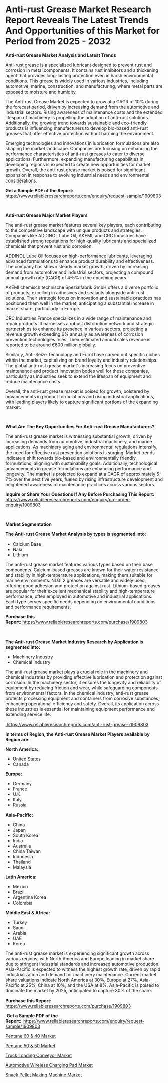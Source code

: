 <p><h1>Anti-rust Grease Market Research Report Reveals The Latest Trends And Opportunities of this Market for Period from 2025 - 2032</h1></p><p><strong>Anti-rust Grease Market Analysis and Latest Trends</strong></p>
<p><p>Anti-rust grease is a specialized lubricant designed to prevent rust and corrosion in metal components. It contains rust inhibitors and a thickening agent that provides long-lasting protection even in harsh environmental conditions. This grease is widely used in various industries, including automotive, marine, construction, and manufacturing, where metal parts are exposed to moisture and humidity.</p><p>The Anti-rust Grease Market is expected to grow at a CAGR of 10% during the forecast period, driven by increasing demand from the automotive and industrial sectors. Rising awareness of maintenance costs and the extended lifespan of machinery is propelling the adoption of anti-rust solutions. Additionally, the growing trend towards sustainable and eco-friendly products is influencing manufacturers to develop bio-based anti-rust greases that offer effective protection without harming the environment.</p><p>Emerging technologies and innovations in lubrication formulations are also shaping the market landscape. Companies are focusing on enhancing the performance characteristics of anti-rust greases to cater to diverse applications. Furthermore, expanding manufacturing capabilities in developing regions is expected to create new opportunities for market growth. Overall, the anti-rust grease market is poised for significant expansion in response to evolving industrial needs and environmental considerations.</p></p>
<p><strong>Get a Sample PDF of the Report:&nbsp;</strong> <a href="https://www.reliableresearchreports.com/enquiry/request-sample/1909803?utm_campaign=24&utm_medium=2&utm_source=Github&utm_content=ia&utm_term=04022025&utm_id=anti-rust-grease">https://www.reliableresearchreports.com/enquiry/request-sample/1909803</a></p>
<p>&nbsp;</p>
<p><strong>Anti-rust Grease Major Market Players</strong></p>
<p><p>The anti-rust grease market features several key players, each contributing to the competitive landscape with unique products and strategies. Companies like ADDINOL Lube Oil, AKEMI, and CRC Industries have established strong reputations for high-quality lubricants and specialized chemicals that prevent rust and corrosion.</p><p>ADDINOL Lube Oil focuses on high-performance lubricants, leveraging advanced formulations to enhance product durability and effectiveness. The company has shown steady market growth, driven by increasing demand from automotive and industrial sectors, projecting a compound annual growth rate (CAGR) of 4-5% in the upcoming years.</p><p>AKEMI chemisch technische Spezialfabrik GmbH offers a diverse portfolio of products, excelling in adhesives and sealants alongside anti-rust solutions. Their strategic focus on innovation and sustainable practices has positioned them well in the market, anticipating a substantial increase in market share, particularly in Europe.</p><p>CRC Industries France specializes in a wide range of maintenance and repair products. It harnesses a robust distribution network and strategic partnerships to enhance its presence in various sectors, projecting a revenue growth exceeding 6% annually as awareness of corrosion prevention technologies rises. Their estimated annual sales revenue is reported to be around €600 million globally.</p><p>Similarly, Anti-Seize Technology and Eurol have carved out specific niches within the market, capitalizing on brand loyalty and industry relationships. The global anti-rust grease market's increasing focus on preventive maintenance and product innovation bodes well for these companies, particularly as industries seek to extend the lifespan of equipment and reduce maintenance costs.</p><p>Overall, the anti-rust grease market is poised for growth, bolstered by advancements in product formulations and rising industrial applications, with leading players likely to capture significant portions of the expanding market.</p></p>
<p>&nbsp;</p>
<p><strong>What Are The Key Opportunities For Anti-rust Grease Manufacturers?</strong></p>
<p><p>The anti-rust grease market is witnessing substantial growth, driven by increasing demands from automotive, industrial machinery, and marine applications. As machinery aging and environmental regulations intensify, the need for effective rust prevention solutions is surging. Market trends indicate a shift towards bio-based and environmentally friendly formulations, aligning with sustainability goals. Additionally, technological advancements in grease formulations are enhancing performance and longevity. The market is projected to expand at a CAGR of approximately 5-7% over the next five years, fueled by rising infrastructure development and heightened awareness of maintenance practices across various sectors.</p></p>
<p><strong>Inquire or Share Your Questions If Any Before Purchasing This Report:</strong> <a href="https://www.reliableresearchreports.com/enquiry/pre-order-enquiry/1909803?utm_campaign=24&utm_medium=2&utm_source=Github&utm_content=ia&utm_term=04022025&utm_id=anti-rust-grease">https://www.reliableresearchreports.com/enquiry/pre-order-enquiry/1909803</a></p>
<p>&nbsp;</p>
<p><strong>Market Segmentation</strong></p>
<p><strong>The Anti-rust Grease Market Analysis by types is segmented into:</strong></p>
<p><ul><li>Calcium Base</li><li>Naki</li><li>Lithium</li></ul></p>
<p><p>The anti-rust grease market features various types based on their base components. Calcium-based greases are known for their water resistance and stability in high-temperature applications, making them suitable for marine environments. NLGI 2 greases are versatile and widely used, offering good adhesion and protection against rust. Lithium-based greases are popular for their excellent mechanical stability and high-temperature performance, often employed in automotive and industrial applications. Each type serves specific needs depending on environmental conditions and performance requirements.</p></p>
<p><strong>Purchase this Report:&nbsp;</strong><a href="https://www.reliableresearchreports.com/purchase/1909803?utm_campaign=24&utm_medium=2&utm_source=Github&utm_content=ia&utm_term=04022025&utm_id=anti-rust-grease">https://www.reliableresearchreports.com/purchase/1909803</a></p>
<p>&nbsp;</p>
<p><strong>The Anti-rust Grease Market Industry Research by Application is segmented into:</strong></p>
<p><ul><li>Machinery Industry</li><li>Chemical Industry</li></ul></p>
<p><p>The anti-rust grease market plays a crucial role in the machinery and chemical industries by providing effective lubrication and protection against corrosion. In the machinery sector, it ensures the longevity and reliability of equipment by reducing friction and wear, while safeguarding components from environmental factors. In the chemical industry, anti-rust grease protects processing equipment and containers from corrosive substances, enhancing operational efficiency and safety. Overall, its application across these industries is essential for maintaining equipment performance and extending service life.</p></p>
<p><a href="https://www.reliableresearchreports.com/anti-rust-grease-r1909803?utm_campaign=24&utm_medium=2&utm_source=Github&utm_content=ia&utm_term=04022025&utm_id=anti-rust-grease">&nbsp;https://www.reliableresearchreports.com/anti-rust-grease-r1909803</a></p>
<p><strong>In terms of Region, the Anti-rust Grease Market Players available by Region are:</strong></p>
<p>
    <p> <strong> North America: </strong>
        <ul>
            <li>United States</li>
            <li>Canada</li>
        </ul>
        </p> 
    <p> <strong> Europe: </strong>
        <ul>
            <li>Germany</li>
            <li>France</li>
            <li>U.K.</li>
            <li>Italy</li>
            <li>Russia</li>
        </ul>
        </p> 
    <p> <strong> Asia-Pacific: </strong>
        <ul>
            <li>China</li>
            <li>Japan</li>
            <li>South Korea</li>
            <li>India</li>
            <li>Australia</li>
            <li>China Taiwan</li>
            <li>Indonesia</li>
            <li>Thailand</li>
            <li>Malaysia</li>
        </ul>
        </p> 
    <p> <strong> Latin America: </strong>
        <ul>
            <li>Mexico</li>
            <li>Brazil</li>
            <li>Argentina Korea</li>
            <li>Colombia</li>
        </ul>
        </p> 
    <p> <strong> Middle East & Africa: </strong>
        <ul>
            <li>Turkey</li>
            <li>Saudi</li>
            <li>Arabia</li>
            <li>UAE</li>
            <li>Korea</li>
        </ul>
    </p>
    </p>
<p><p>The anti-rust grease market is experiencing significant growth across various regions, with North America and Europe leading in market share due to stringent industrial standards and increased automotive production. Asia-Pacific is expected to witness the highest growth rate, driven by rapid industrialization and demand for machinery maintenance. Current market share valuations indicate North America at 30%, Europe at 27%, Asia-Pacific at 25%, China at 10%, and the USA at 8%. Asia-Pacific is poised to dominate the market by 2025, anticipated to capture 30% of the share.</p></p>
<p><strong>Purchase this Report: </strong><a href="https://www.reliableresearchreports.com/purchase/1909803?utm_campaign=24&utm_medium=2&utm_source=Github&utm_content=ia&utm_term=04022025&utm_id=anti-rust-grease">https://www.reliableresearchreports.com/purchase/1909803</a></p>
<p>&nbsp;<strong>Get a Sample PDF of the Report:&nbsp;&nbsp;</strong><a href="https://www.reliableresearchreports.com/enquiry/request-sample/1909803?utm_campaign=24&utm_medium=2&utm_source=Github&utm_content=ia&utm_term=04022025&utm_id=anti-rust-grease">https://www.reliableresearchreports.com/enquiry/request-sample/1909803</a></p>
<p><strong></strong></p>
<p><p><a href="https://github.com/steidmindy199393/Market-Research-Report-List-1/blob/main/pentane-60-40-market.md?utm_campaign=24&utm_medium=2&utm_source=Github&utm_content=ia&utm_term=04022025&utm_id=anti-rust-grease">Pentane 60 & 40 Market</a></p><p><a href="https://github.com/yazminwollma30/Market-Research-Report-List-1/blob/main/pentane-50-50-market.md?utm_campaign=24&utm_medium=2&utm_source=Github&utm_content=ia&utm_term=04022025&utm_id=anti-rust-grease">Pentane 50 & 50 Market</a></p><p><a href="https://www.linkedin.com/pulse/comprehensive-evaluation-truck-loading-conveyor-market-g0vpc?utm_campaign=24&utm_medium=2&utm_source=Github&utm_content=ia&utm_term=04022025&utm_id=anti-rust-grease">Truck Loading Conveyor Market</a></p><p><a href="https://www.linkedin.com/pulse/automotive-wireless-charging-pad-industry-summary-demand-7wdzc?utm_campaign=24&utm_medium=2&utm_source=Github&utm_content=ia&utm_term=04022025&utm_id=anti-rust-grease">Automotive Wireless Charging Pad Market</a></p><p><a href="https://www.linkedin.com/pulse/growth-forecast-snack-pellet-making-machine-market-competitive-zly6e?utm_campaign=24&utm_medium=2&utm_source=Github&utm_content=ia&utm_term=04022025&utm_id=anti-rust-grease">Snack Pellet Making Machine Market</a></p></p>